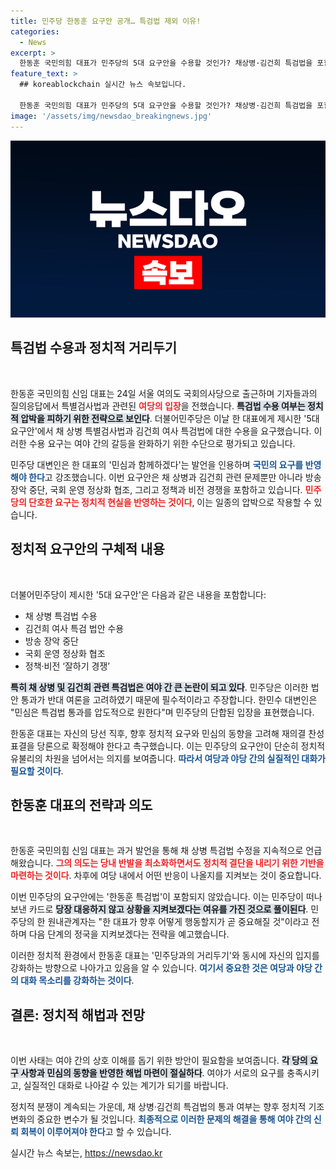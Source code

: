 ```yaml
---
title: 민주당 한동훈 요구안 공개… 특검법 제외 이유!
categories:
  - News
excerpt: >
  한동훈 국민의힘 대표가 민주당의 5대 요구안을 수용할 것인가? 채상병·김건희 특검법을 포함한 이 요구는 여야 간의 긴장감을 고조시키고 있다. 이 시대의 민심을 반영하는 중요한 결정의 시계가 돌아간다!
feature_text: >
  ## koreablockchain 실시간 뉴스 속보입니다.

  한동훈 국민의힘 대표가 민주당의 5대 요구안을 수용할 것인가? 채상병·김건희 특검법을 포함한 이 요구는 여야 간의 긴장감을 고조시키고 있다. 이 시대의 민심을 반영하는 중요한 결정의 시계가 돌아간다!
image: '/assets/img/newsdao_breakingnews.jpg'
---
```


<p><img src="/assets/img/newsdao_breakingnews.jpg" alt="koreablockchain 속보" /></p>

<h2 data-ke-size="size26">특검법 수용과 정치적 거리두기</h2>

<p data-ke-size="size16">&nbsp;</p>

<p>한동훈 국민의힘 신임 대표는 24일 서울 여의도 국회의사당으로 출근하며 기자들과의 질의응답에서 특별검사법과 관련된 <b><span style="color: #ee2323;">여당의 입장</span></b>을 전했습니다. <b><span style="background-color: #21538527;">특검법 수용 여부는 정치적 압박을 피하기 위한 전략으로 보인다</span></b>. 더불어민주당은 이날 한 대표에게 제시한 '5대 요구안'에서 채 상병 특별검사법과 김건희 여사 특검법에 대한 수용을 요구했습니다. 이러한 수용 요구는 여야 간의 갈등을 완화하기 위한 수단으로 평가되고 있습니다.</p>

<p>민주당 대변인은 한 대표의 '민심과 함께하겠다'는 발언을 인용하며 <b><span style="color: #1a5490;">국민의 요구를 반영해야 한다</span></b>고 강조했습니다. 이번 요구안은 채 상병과 김건희 관련 문제뿐만 아니라 방송 장악 중단, 국회 운영 정상화 협조, 그리고 정책과 비전 경쟁을 포함하고 있습니다. <b><span style="color: #ee2323;">민주당의 단호한 요구는 정치적 현실을 반영하는 것이다</span></b>, 이는 일종의 압박으로 작용할 수 있습니다.</p>

<h2 data-ke-size="size26">정치적 요구안의 구체적 내용</h2>

<p data-ke-size="size16">&nbsp;</p>

<p>더불어민주당이 제시한 '5대 요구안'은 다음과 같은 내용을 포함합니다:</p>

<ul>
    <li>채 상병 특검법 수용</li>
    <li>김건희 여사 특검 법안 수용</li>
    <li>방송 장악 중단</li>
    <li>국회 운영 정상화 협조</li>
    <li>정책·비전 ‘잘하기 경쟁’</li>
</ul>

<p><b><span style="background-color: #21538527;">특히 채 상병 및 김건희 관련 특검법은 여야 간 큰 논란이 되고 있다</span></b>. 민주당은 이러한 법안 통과가 반대 여론을 고려하였기 때문에 필수적이라고 주장합니다. 한민수 대변인은 "민심은 특검법 통과를 압도적으로 원한다"며 민주당의 단합된 입장을 표현했습니다.</p>

<p>한동훈 대표는 자신의 당선 직후, 향후 정치적 요구와 민심의 동향을 고려해 재의결 찬성 표결을 당론으로 확정해야 한다고 촉구했습니다. 이는 민주당의 요구안이 단순히 정치적 유불리의 차원을 넘어서는 의지를 보여줍니다. <b><span style="color: #1a5490;">따라서 여당과 야당 간의 실질적인 대화가 필요할 것이다</span></b>.</p>

<h2 data-ke-size="size26">한동훈 대표의 전략과 의도</h2>

<p data-ke-size="size16">&nbsp;</p>

<p>한동훈 국민의힘 신임 대표는 과거 발언을 통해 채 상병 특검법 수정을 지속적으로 언급해왔습니다. <b><span style="color: #ee2323;">그의 의도는 당내 반발을 최소화하면서도 정치적 결단을 내리기 위한 기반을 마련하는 것이다</span></b>. 차후에 여당 내에서 어떤 반응이 나올지를 지켜보는 것이 중요합니다.</p>

<p>이번 민주당의 요구안에는 '한동훈 특검법'이 포함되지 않았습니다. 이는 민주당이 떠나보낸 카드로 <b><span style="background-color: #21538527;">당장 대응하지 않고 상황을 지켜보겠다는 여유를 가진 것으로 풀이된다</span></b>. 민주당의 한 원내관계자는 "한 대표가 향후 어떻게 행동할지가 곧 중요해질 것"이라고 전하며 다음 단계의 정국을 지켜보겠다는 전략을 예고했습니다.</p>

<p>이러한 정치적 환경에서 한동훈 대표는 '민주당과의 거리두기'와 동시에 자신의 입지를 강화하는 방향으로 나아가고 있음을 알 수 있습니다. <b><span style="color: #1a5490;">여기서 중요한 것은 여당과 야당 간의 대화 목소리를 강화하는 것이다</span></b>.</p>

<h2 data-ke-size="size26">결론: 정치적 해법과 전망</h2>

<p data-ke-size="size16">&nbsp;</p>

<p>이번 사태는 여야 간의 상호 이해를 돕기 위한 방안이 필요함을 보여줍니다. <b><span style="background-color: #21538527;">각 당의 요구 사항과 민심의 동향을 반영한 해법 마련이 절실하다</span></b>. 여야가 서로의 요구를 충족시키고, 실질적인 대화로 나아갈 수 있는 계기가 되기를 바랍니다.</p>

<p>정치적 분쟁이 계속되는 가운데, 채 상병·김건희 특검법의 통과 여부는 향후 정치적 기조 변화의 중요한 변수가 될 것입니다. <b><span style="color: #1a5490;">최종적으로 이러한 문제의 해결을 통해 여야 간의 신뢰 회복이 이루어져야 한다</span></b>고 할 수 있습니다.</p>
실시간 뉴스 속보는, <a href="https://newsdao.kr" rel="dofollow">https://newsdao.kr</a>


